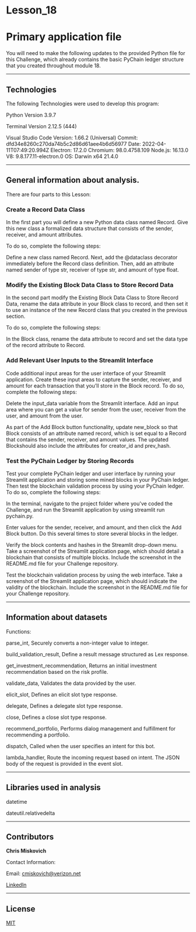 # Lesson_18
# Primary application file

You will need to make the following updates to the provided Python file for this Challenge, which already contains the basic PyChain ledger structure that you created throughout module 18.


---

## Technologies

The following Technologies were used to develop this program:

Python 
    Version 3.9.7

Terminal
    Version 2.12.5 (444)

Visual Studio Code
    Version: 1.66.2 (Universal)
    Commit: dfd34e8260c270da74b5c2d86d61aee4b6d56977
    Date: 2022-04-11T07:49:20.994Z
    Electron: 17.2.0
    Chromium: 98.0.4758.109
    Node.js: 16.13.0
    V8: 9.8.177.11-electron.0
    OS: Darwin x64 21.4.0
    
---

## General information about analysis.
There are four parts to this Lesson:

### Create a Record Data Class

In the first part you will define a new Python data class named Record. Give this new class a formalized data structure that consists of the sender, receiver, and amount attributes. 

To do so, complete the following steps:

Define a new class named Record.  Next, add the @dataclass decorator immediately before the Record class definition.  Then, add an attribute named sender of type str, receiver of type str, and amount of type float.


### Modify the Existing Block Data Class to Store Record Data

In the second part modify the Existing Block Data Class to Store Record Data, rename the data attribute in your Block class to record, and then set it to use an instance of the new Record class that you created in the previous section. 

To do so, complete the following steps:

In the Block class, rename the data attribute to record and set the data type of the record attribute to Record.


### Add Relevant User Inputs to the Streamlit Interface

Code additional input areas for the user interface of your Streamlit application. Create these input areas to capture the sender, receiver, and amount for each transaction that you’ll store in the Block record. To do so, complete the following steps:

Delete the input_data variable from the Streamlit interface.  Add an input area where you can get a value for sender from the user, receiver from the user, and amount from the user.

As part of the Add Block button functionality, update new_block so that Block consists of an attribute named record, which is set equal to a Record that contains the sender, receiver, and amount values. The updated Blockshould also include the attributes for creator_id and prev_hash.


### Test the PyChain Ledger by Storing Records

Test your complete PyChain ledger and user interface by running your Streamlit application and storing some mined blocks in your PyChain ledger. Then test the blockchain validation process by using your PyChain ledger. To do so, complete the following steps:

In the terminal, navigate to the project folder where you've coded the Challenge, and run the Streamlit application by using streamlit run pychain.py.

Enter values for the sender, receiver, and amount, and then click the Add Block button. Do this several times to store several blocks in the ledger.

Verify the block contents and hashes in the Streamlit drop-down menu. Take a screenshot of the Streamlit application page, which should detail a blockchain that consists of multiple blocks. Include the screenshot in the README.md file for your Challenge repository.

Test the blockchain validation process by using the web interface. Take a screenshot of the Streamlit application page, which should indicate the validity of the blockchain. Include the screenshot in the README.md file for your Challenge repository.









---

## Information about datasets

Functions:

parse_int, Securely converts a non-integer value to integer.

build_validation_result, Define a result message structured as Lex response.

get_investment_recommendation, Returns an initial investment recommendation based on the risk profile.

validate_data,  Validates the data provided by the user.

elicit_slot, Defines an elicit slot type response.

delegate, Defines a delegate slot type response.

close, Defines a close slot type response.

recommend_portfolio,  Performs dialog management and fulfillment for recommending a portfolio.

dispatch, Called when the user specifies an intent for this bot.

lambda_handler, Route the incoming request based on intent.  The JSON body of the request is provided in the event slot.





---

## Libraries used in analysis

datetime

dateutil.relativedelta

---

## Contributors


**Chris Miskovich**

Contact Information:

Email: cmiskovich@verizon.net

[LinkedIn](https://www.linkedin.com/in/christopher-miskovich-9a61b0234/) 

---

## License

[MIT](/license.txt)
